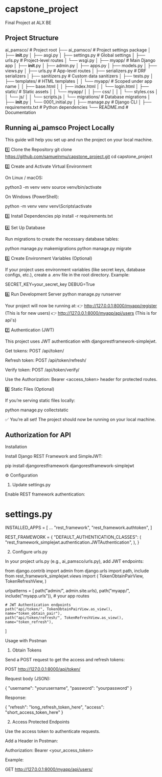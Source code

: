 # capstone_project
Final Project at ALX BE
## Project Structure
ai_pamsco/                          # Project root
├── ai_pamsco/                      # Project settings package
│   ├── __init__.py
│   ├── asgi.py
│   ├── settings.py                 # Global settings
│   ├── urls.py                     # Project-level routes
│   └── wsgi.py
│
├── myapp/                          # Main Django app
│   ├── __init__.py
│   ├── admin.py
│   ├── apps.py
│   ├── models.py
│   ├── views.py
│   ├── urls.py                     # App-level routes
│   ├── serializers.py              # DRF serializers
│   ├── sanitizers.py               # Custom data sanitizers
│   ├── tests.py
│   ├── templates/                  # HTML templates
│   │   └── myapp/                  # Scoped under app name
│   │       ├── base.html
│   │       ├── index.html
│   │       └── login.html
│   ├── static/                     # Static assets
│   │   └── myapp/
│   │       ├── css/
│   │       │   └── styles.css
│   │       └── js/
│   │           └── scripts.js
│   └── migrations/                 # Database migrations
│       ├── __init__.py
│       └── 0001_initial.py
│
├── manage.py                       # Django CLI
│
├── requirements.txt                # Python dependencies
└── README.md                       # Documentation


## Running ai_pamsco Project Locally

This guide will help you set up and run the project on your local machine.

1️⃣ Clone the Repository
git clone https://github.com/samuelnmu/capstone_project.git
cd capstone_project

2️⃣ Create and Activate Virtual Environment

On Linux / macOS:

python3 -m venv venv
source venv/bin/activate


On Windows (PowerShell):

python -m venv venv
venv\Scripts\activate

3️⃣ Install Dependencies
pip install -r requirements.txt

4️⃣ Set Up Database

Run migrations to create the necessary database tables:

python manage.py makemigrations
python manage.py migrate

5️⃣ Create Environment Variables (Optional)

If your project uses environment variables (like secret keys, database configs, etc.), create a .env file in the root directory. Example:

SECRET_KEY=your_secret_key
DEBUG=True

6️⃣ Run Development Server
python manage.py runserver


Your project will now be running at:
👉 http://127.0.0.1:8000/myapp/register (This is for new users)
👉 http://127.0.0.1:8000/myapp/api/users (This is for api's)


7️⃣ Authentication (JWT)

This project uses JWT authentication with djangorestframework-simplejwt.

Get tokens: POST /api/token/

Refresh token: POST /api/token/refresh/

Verify token: POST /api/token/verify/

Use the Authorization: Bearer <access_token> header for protected routes.

8️⃣ Static Files (Optional)

If you’re serving static files locally:

python manage.py collectstatic


✅ You’re all set! The project should now be running on your local machine.


## Authorization for API
Installation

Install Django REST Framework and SimpleJWT:

pip install djangorestframework djangorestframework-simplejwt

⚙️ Configuration
1. Update settings.py

Enable REST framework authentication:

# settings.py

INSTALLED_APPS = [
    ...
    "rest_framework",
    "rest_framework.authtoken",
]

REST_FRAMEWORK = {
    "DEFAULT_AUTHENTICATION_CLASSES": (
        "rest_framework_simplejwt.authentication.JWTAuthentication",
    ),
}

2. Configure urls.py

In your project urls.py (e.g., ai_pamsco/urls.py), add JWT endpoints:

from django.contrib import admin
from django.urls import path, include
from rest_framework_simplejwt.views import (
    TokenObtainPairView,
    TokenRefreshView,
)

urlpatterns = [
    path("admin/", admin.site.urls),
    path("myapp/", include("myapp.urls")),  # your app routes

    # JWT Authentication endpoints
    path("api/token/", TokenObtainPairView.as_view(), name="token_obtain_pair"),
    path("api/token/refresh/", TokenRefreshView.as_view(), name="token_refresh"),
]

 Usage with Postman
1. Obtain Tokens

Send a POST request to get the access and refresh tokens:

POST http://127.0.0.1:8000/api/token/


Request body (JSON):

{
  "username": "yourusername",
  "password": "yourpassword"
}


Response:

{
  "refresh": "long_refresh_token_here",
  "access": "short_access_token_here"
}

2. Access Protected Endpoints

Use the access token to authenticate requests.

Add a Header in Postman:

Authorization: Bearer <your_access_token>


Example:

GET http://127.0.0.1:8000/myapp/api/users/ 